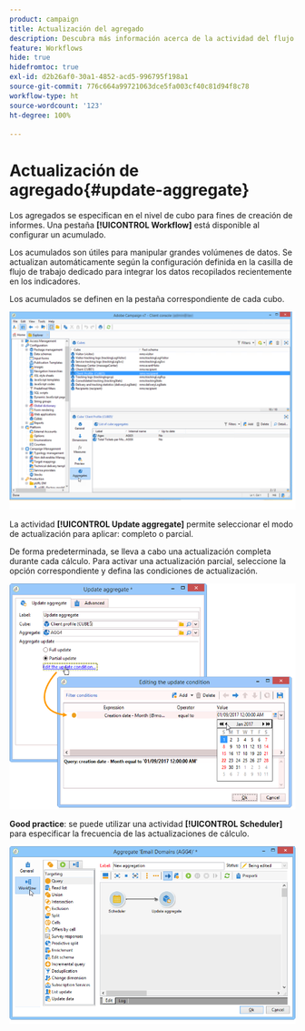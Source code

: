 ```yaml
---
product: campaign
title: Actualización del agregado
description: Descubra más información acerca de la actividad del flujo de trabajo Actualización de agregado
feature: Workflows
hide: true
hidefromtoc: true
exl-id: d2b26af0-30a1-4852-acd5-996795f198a1
source-git-commit: 776c664a99721063dce5fa003cf40c81d94f8c78
workflow-type: ht
source-wordcount: '123'
ht-degree: 100%

---
```


# Actualización de agregado{#update-aggregate}



Los agregados se especifican en el nivel de cubo para fines de creación de informes. Una pestaña **[!UICONTROL Workflow]** está disponible al configurar un acumulado.

Los acumulados son útiles para manipular grandes volúmenes de datos. Se actualizan automáticamente según la configuración definida en la casilla de flujo de trabajo dedicado para integrar los datos recopilados recientemente en los indicadores.

Los acumulados se definen en la pestaña correspondiente de cada cubo.

![](assets/s_advuser_cube_agregate_01.png)


La actividad **[!UICONTROL Update aggregate]** permite seleccionar el modo de actualización para aplicar: completo o parcial.

De forma predeterminada, se lleva a cabo una actualización completa durante cada cálculo. Para activar una actualización parcial, seleccione la opción correspondiente y defina las condiciones de actualización.

![](assets/s_advuser_cube_agregate_05.png)

**Good practice**: se puede utilizar una actividad **[!UICONTROL Scheduler]** para especificar la frecuencia de las actualizaciones de cálculo.

![](assets/s_advuser_cube_agregate_04.png)
